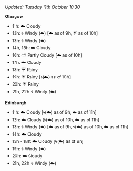 *Updated: Tuesday 11th October 10:30*

**Glasgow**

* 11h: :cloud: Cloudy
* 12h: :cyclone: Windy (:cloud:) [:cloud: as of 9h, :umbrella: as of 10h]
* 13h: :cyclone: Windy (:cloud:)
* 14h, 15h: :cloud: Cloudy
* 16h: :partly_sunny: Partly Cloudy [:cloud: as of 10h]
* 17h: :cloud: Cloudy
* 18h: :umbrella: Rainy
* 19h: :umbrella: Rainy [:cyclone:(:cloud:) as of 10h]
* 20h: :umbrella: Rainy
* 21h, 22h: :cyclone: Windy (:cloud:)

**Edinburgh**

* 11h: :cloud: Cloudy [:cyclone:(:cloud:) as of 9h, :cloud: as of 11h]
* 12h: :cloud: Cloudy [:cyclone:(:cloud:) as of 10h, :cloud: as of 11h]
* 13h: :cyclone: Windy (:cloud:) [:cloud: as of 9h, :cyclone:(:cloud:) as of 10h, :cloud: as of 11h]
* 14h: :cloud: Cloudy
* 15h - 18h: :cloud: Cloudy [:cyclone:(:cloud:) as of 9h]
* 19h: :cyclone: Windy (:cloud:)
* 20h: :cloud: Cloudy
* 21h, 22h: :cyclone: Windy (:cloud:)
